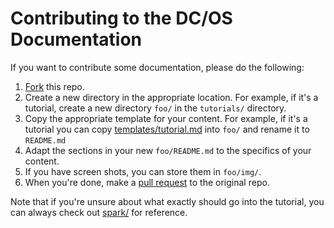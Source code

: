 # Contributing to the DC/OS Documentation

If you want to contribute some documentation, please do the following:

1. [Fork](https://help.github.com/articles/fork-a-repo/) this repo.
1. Create a new directory in the appropriate location. For example, if it's a tutorial, create a new directory `foo/` in the `tutorials/` directory.
1. Copy the appropriate template for your content. For example, if it's a tutorial you can copy [templates/tutorial.md](templates/tutorial.md) into `foo/` and rename it to `README.md`
1. Adapt the sections in your new `foo/README.md` to the specifics of your content.
1. If you have screen shots, you can store them in `foo/img/`.
1. When you're done, make a [pull request](https://help.github.com/articles/using-pull-requests/) to the original repo.

Note that if you're unsure about what exactly should go into the tutorial, you can always check out [spark/](../1.7/tutorials/spark/) for reference.
